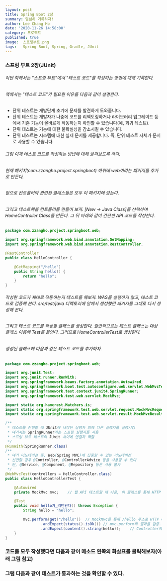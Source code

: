 ```yaml
---
layout: post
title: Spring Boot 2장
summary: 열심히 기록하자!
author: Lee Chang Ho
date: '2020-11-26 14:58:00'
category: 프로젝트
published: true
image:  스프링부트.png
tags:   Spring Boot, Spring, Gradle, JUnit
---
```


### 스프링 부트 2장(JUnit)  

###### 이번 화에서는 "스프링 부트"에서 "테스트 코드"를 작성하는 방법에 대해 기록한다.  
###### 책에서는 "테스트 코드"가 필요한 이유를 다음과 같이 설명한다.  

+ 단위 테스트는 개발단계 초기에 문제를 발견하게 도와줍니다.
+ 단위 테스트는 개발자가 나중에 코드를 리팩토링하거나 라이브러리 업그레이드 등에서 기존 기능이 올바르게 작동하는지 확인할 수 있습니다(예, 회귀 테스트).
+ 단위 테스트는 기능에 대한 불확실성을 감소시킬 수 있습니다.
+ 단위 테스트는 시스템에 대한 실제 문서를 제공합니다. 즉, 단위 테스트 자체가 문서로 사용할 수 있습니다.

###### 그럼 이제 테스트 코드를 작성하는 방법에 대해 살펴보도록 하자.  
###### 현재 패키지(com.zzangho.project.springboot) 하위에 web이라는 패키지를 추가로 만든다.  
###### 앞으로 컨트롤러와 관련된 클래스들은 모두 이 패키지에 담는다.  
###### 그리고 테스트해볼 컨트롤러를 만들어 보자. [New -> Java Class]를 선택하여 HomeController Class를 만든다. 그 뒤 아래와 같이 간단한 API 코드를 작성한다.

```java
package com.zzangho.project.springboot.web;

import org.springframework.web.bind.annotation.GetMapping;
import org.springframework.web.bind.annotation.RestController;

@RestController
public class HelloController {

    @GetMapping("/hello")
    public String hello() {
        return "hello";
    }
}
```

###### 작성한 코드가 제대로 작동하는지 테스트를 해보자. WAS를 실행하지 않고, 테스트 코드로 검증해 본다. src/test/java 디렉토리에 앞에서 생성했던 패키지를 그대로 다시 생성해 본다.  
###### 그리고 테스트 코드를 작성할 클래스를 생성한다. 일반적으로는 테스트 클래스는 대상 클래스 이름에 Test를 붙인다. 그러므로 HomeControllerTest로 생성한다.
###### 생성된 클래스에 다음과 같은 테스트 코드를 추가하자.  

```java
package com.zzangho.project.springboot.web;

import org.junit.Test;
import org.junit.runner.RunWith;
import org.springframework.beans.factory.annotation.Autowired;
import org.springframework.boot.test.autoconfigure.web.servlet.WebMvcTest;
import org.springframework.test.context.junit4.SpringRunner;
import org.springframework.test.web.servlet.MockMvc;

import static org.hamcrest.Matchers.is;
import static org.springframework.test.web.servlet.request.MockMvcRequestBuilders.get;
import static org.springframework.test.web.servlet.result.MockMvcResultMatchers.*;

/**
 * 테스트를 진행할 때 JUnit에 내장된 실행자 외에 다른 실행자를 실행시킴
 * 여기서는 SpringRunner라는 스프링 실행자를 사용
 * 스프링 부트 테스트와 JUnit 사이에 연결자 역할
 */
@RunWith(SpringRunner.class)
/**
 * 여러 어노테이션 중, Web(Spring MVC)에 집중할 수 있는 어노테이션
 * 선언할 경우 @Controller, @ControllerAdvice 등을 사용할 수 있다
 * 단, @Service, @Component, @Repository 등은 사용 불가
 */
@WebMvcTest(controllers = HelloController.class)
public class HelloControllerTest {

    @Autowired
    private MockMvc mvc;    // 웹 API 테스트할 때 사용, 이 클래스를 통해 HTTP GET, POST 등에 대한 API 테스트 가능

    @Test
    public void hello가_리턴된다() throws Exception {
        String hello = "hello";

        mvc.perform(get("/hello"))  // MockMvc를 통해 /hello 주소로 HTTP GET 요청. 체이닝 지원
                .andExpect(status().isOk()) // mvc.perform의 결과를 검증. HTTP Header의 Status를 검증(200, 404, 500).
                .andExpect(content().string(hello));    // Controller에서 "hello"를 리턴하기 때문에 값이 맞는지 검증
    }
}

```

### 코드를 모두 작성했다면 다음과 같이 메소드 왼쪽의 화살표를 클릭해보자(아래 그림 참고)

### 그럼 다음과 같이 테스트가 통과하는 것을 확인할 수 있다.
